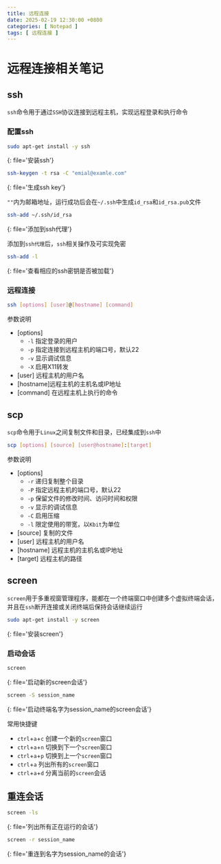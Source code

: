 ```yaml
---
title: 远程连接
date: 2025-02-19 12:30:00 +0800
categories: [ Notepad ]
tags: [ 远程连接 ]
---
```


# 远程连接相关笔记
## ssh

`ssh`命令用于通过`SSH`协议连接到远程主机，实现远程登录和执行命令

### 配置ssh

```bash
sudo apt-get install -y ssh
```
{: file='安装ssh'}

```bash
ssh-keygen -t rsa -C "emial@examle.com"
```
{: file='生成ssh key'}

`""`内为邮箱地址，运行成功后会在`~/.ssh`中生成`id_rsa`和`id_rsa.pub`文件

```bash
ssh-add ~/.ssh/id_rsa
```
{: file='添加到ssh代理'}

添加到`ssh代理`后，`ssh`相关操作及可实现免密

```bash
ssh-add -l
```
{: file='查看相应的ssh密钥是否被加载'}

### 远程连接

```bash
ssh [options] [user]@[hostname] [command]
```

参数说明
- [options]
  - `-l` 指定登录的用户
  - `-p` 指定连接到远程主机的端口号，默认22
  - `-v` 显示调试信息
  - `-X` 启用X11转发
- [user] 远程主机的用户名
- [hostname]远程主机的主机名或IP地址
- [command] 在远程主机上执行的命令

## scp

`scp`命令用于`Linux`之间复制文件和目录，已经集成到`ssh`中

```bash
scp [options] [source] [user@hostname]:[target]
```

参数说明
- [options]
  - `-r` 递归复制整个目录
  - `-P` 指定远程主机的端口号，默认22
  - `-p` 保留文件的修改时间、访问时间和权限
  - `-v` 显示的调试信息
  - `-C` 启用压缩
  - `-l` 限定使用的带宽，以`Kbit`为单位
- [source] 复制的文件
- [user] 远程主机的用户名
- [hostname] 远程主机的主机名或IP地址
- [target] 远程主机的路径

## screen

`screen`用于多重视窗管理程序，能都在一个终端窗口中创建多个虚拟终端会话，并且在`ssh`断开连接或关闭终端后保持会话继续运行

```bash
sudo apt-get install -y screen
```
{: file='安装screen'}

### 启动会话

```bash
screen
```
{: file='启动新的screen会话'}

```bash
screen -S session_name
```
{: file='启动终端名字为session_name的screen会话'}

常用快捷键  
- `ctrl`+`a`+`c` 创建一个新的`screen`窗口
- `ctrl`+`a`+`n` 切换到下一个`screen`窗口
- `ctrl`+`a`+`p` 切换到上一个`screen`窗口
- `ctrl`+`a` 列出所有的`screen`窗口
- `ctrl`+`a`+`d` 分离当前的`screen`会话

## 重连会话

```bash
screen -ls
```
{: file='列出所有正在运行的会话'}

```bash
screen -r session_name
```
{: file='重连到名字为session_name的会话'}